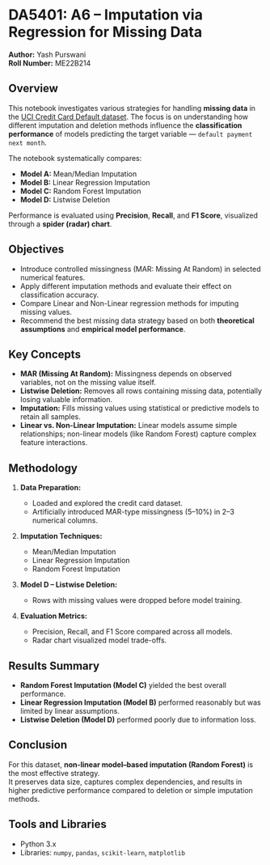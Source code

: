 # DA5401: A6 – Imputation via Regression for Missing Data
**Author:** Yash Purswani\
**Roll Number:** ME22B214

## Overview
This notebook investigates various strategies for handling **missing data** in the [UCI Credit Card Default dataset](https://www.kaggle.com/datasets/uciml/default-of-credit-card-clients-dataset). 
The focus is on understanding how different imputation and deletion methods influence the **classification performance** of models predicting the target variable — `default payment next month`.

The notebook systematically compares:
- **Model A:** Mean/Median Imputation  
- **Model B:** Linear Regression Imputation  
- **Model C:** Random Forest Imputation  
- **Model D:** Listwise Deletion  

Performance is evaluated using **Precision**, **Recall**, and **F1 Score**, visualized through a **spider (radar) chart**.

## Objectives
- Introduce controlled missingness (MAR: Missing At Random) in selected numerical features.  
- Apply different imputation methods and evaluate their effect on classification accuracy.  
- Compare Linear and Non-Linear regression methods for imputing missing values.  
- Recommend the best missing data strategy based on both **theoretical assumptions** and **empirical model performance**.

## Key Concepts
- **MAR (Missing At Random):** Missingness depends on observed variables, not on the missing value itself.  
- **Listwise Deletion:** Removes all rows containing missing data, potentially losing valuable information.  
- **Imputation:** Fills missing values using statistical or predictive models to retain all samples.  
- **Linear vs. Non-Linear Imputation:** Linear models assume simple relationships; non-linear models (like Random Forest) capture complex feature interactions.

## Methodology
1. **Data Preparation:**  
   - Loaded and explored the credit card dataset.  
   - Artificially introduced MAR-type missingness (5–10%) in 2–3 numerical columns.

2. **Imputation Techniques:**  
   - Mean/Median Imputation  
   - Linear Regression Imputation  
   - Random Forest Imputation  

3. **Model D – Listwise Deletion:**  
   - Rows with missing values were dropped before model training.

4. **Evaluation Metrics:**  
   - Precision, Recall, and F1 Score compared across all models.  
   - Radar chart visualized model trade-offs.


## Results Summary
- **Random Forest Imputation (Model C)** yielded the best overall performance.  
- **Linear Regression Imputation (Model B)** performed reasonably but was limited by linear assumptions.  
- **Listwise Deletion (Model D)** performed poorly due to information loss.

## Conclusion
For this dataset, **non-linear model–based imputation (Random Forest)** is the most effective strategy.  
It preserves data size, captures complex dependencies, and results in higher predictive performance compared to deletion or simple imputation methods.

## Tools and Libraries
- Python 3.x
- Libraries: `numpy`, `pandas`, `scikit-learn`, `matplotlib`
